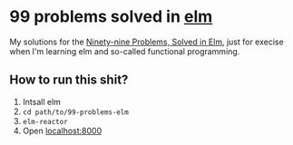 # 99 problems solved in [elm](http://elm-lang.org/)

My solutions for the [Ninety-nine Problems, Solved in Elm](https://www.gitbook.com/book/johncrane/ninety-nine-elm-problems/details), just for execise when I'm learning elm and so-called functional programming.

## How to run this shit?

1. Intsall elm
2. `cd path/to/99-problems-elm`
3. `elm-reactor`
4. Open [localhost:8000](http://localhost:8000/)